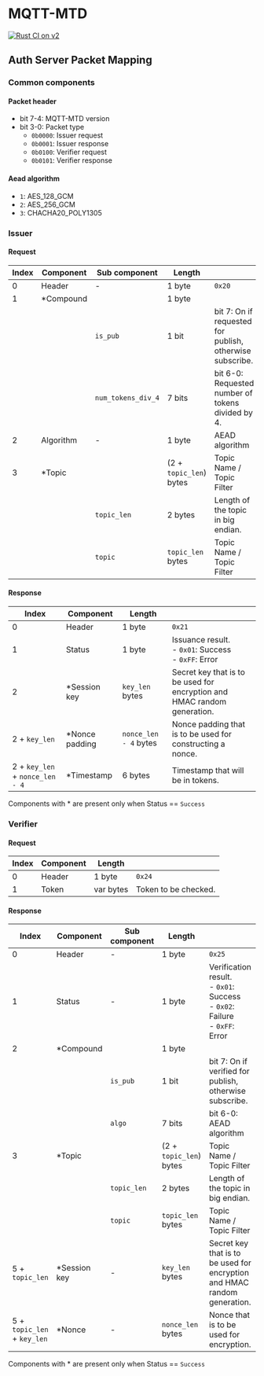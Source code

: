 # MQTT-MTD

[![Rust CI on v2](https://github.com/kken7231/research-mqtt-mtd/actions/workflows/rust_ci.yml/badge.svg)](https://github.com/kken7231/research-mqtt-mtd/actions/workflows/rust_ci.yml)

## Auth Server Packet Mapping

### Common components

#### Packet header
- bit 7-4: MQTT-MTD version
- bit 3-0: Packet type
    - `0b0000`: Issuer request
    - `0b0001`: Issuer response
    - `0b0100`: Verifier request
    - `0b0101`: Verifier response

#### Aead algorithm
- `1`: AES_128_GCM
- `2`: AES_256_GCM
- `3`: CHACHA20_POLY1305

### Issuer

#### Request

| Index | Component | Sub component      | Length                  |                                                          |
|-------|-----------|--------------------|-------------------------|----------------------------------------------------------|
| 0     | Header    | -                  | 1 byte                  | `0x20`                                                   |
| 1     | *Compound |                    | 1 byte                  |                                                          |
|       |           | `is_pub`           | 1 bit                   | bit 7: On if requested for publish, otherwise subscribe. |
|       |           | `num_tokens_div_4` | 7 bits                  | bit 6-0: Requested number of tokens divided by 4.        |
| 2     | Algorithm | -                  | 1 byte                  | AEAD algorithm                                           |
| 3     | *Topic    |                    | (2 + `topic_len`) bytes | Topic Name / Topic Filter                                |
|       |           | `topic_len`        | 2 bytes                 | Length of the topic in big endian.                       |
|       |           | `topic`            | `topic_len` bytes       | Topic Name / Topic Filter                                |

#### Response

| Index                           | Component      | Length                |                                                                          |
|---------------------------------|----------------|-----------------------|--------------------------------------------------------------------------|
| 0                               | Header         | 1 byte                | `0x21`                                                                   |
| 1                               | Status         | 1 byte                | Issuance result.<br/> - `0x01`: Success<br/> - `0xFF`: Error             |
| 2                               | *Session key   | `key_len` bytes       | Secret key that is to be used for encryption and HMAC random generation. |
| 2 + `key_len`                   | *Nonce padding | `nonce_len - 4` bytes | Nonce padding that is to be used for constructing a nonce.               |
| 2 + `key_len` + `nonce_len - 4` | *Timestamp     | 6 bytes               | Timestamp that will be in tokens.                                        |

Components with * are present only when Status == `Success`

### Verifier

#### Request

| Index | Component | Length    |                      |
|-------|-----------|-----------|----------------------|
| 0     | Header    | 1 byte    | `0x24`               |
| 1     | Token     | var bytes | Token to be checked. |

#### Response

| Index                       | Component    | Sub component | Length                  |                                                                                         |
|-----------------------------|--------------|---------------|-------------------------|-----------------------------------------------------------------------------------------|
| 0                           | Header       | -             | 1 byte                  | `0x25`                                                                                  |
| 1                           | Status       | -             | 1 byte                  | Verification result.<br/> - `0x01`: Success<br/> - `0x02`: Failure<br/> - `0xFF`: Error |
| 2                           | *Compound    |               | 1 byte                  |                                                                                         |
|                             |              | `is_pub`      | 1 bit                   | bit 7: On if verified for publish, otherwise subscribe.                                 |
|                             |              | `algo`        | 7 bits                  | bit 6-0: AEAD algorithm                                                                 |
| 3                           | *Topic       |               | (2 + `topic_len`) bytes | Topic Name / Topic Filter                                                               |
|                             |              | `topic_len`   | 2 bytes                 | Length of the topic in big endian.                                                      |
|                             |              | `topic`       | `topic_len` bytes       | Topic Name / Topic Filter                                                               |
| 5 + `topic_len`             | *Session key | -             | `key_len` bytes         | Secret key that is to be used for encryption and HMAC random generation.                |
| 5 + `topic_len` + `key_len` | *Nonce       | -             | `nonce_len` bytes       | Nonce that is to be used for encryption.                                                |

Components with * are present only when Status == `Success`
